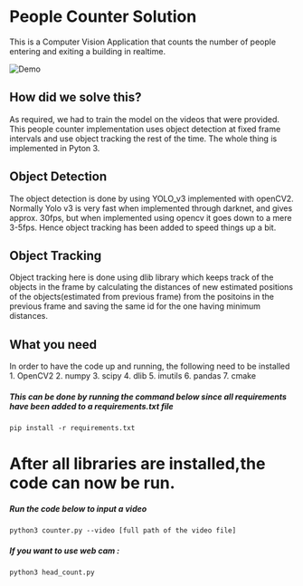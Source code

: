 # People Counter Solution

This is a Computer Vision Application that counts the number of people entering and exiting a building in realtime.

![Demo](/demo/Demo.gif)


## How did we solve this?
As required, we had to train the model on the videos that were provided.
This people counter implementation uses object detection at fixed frame intervals and use object tracking the rest of the time. The whole thing is implemented in Pyton 3.

## Object Detection
	
The object detection is done by using YOLO_v3 implemented with openCV2. Normally Yolo v3 is very fast when implemented through darknet, and gives approx. 30fps, but when implemented using opencv it goes down to a mere 3-5fps. Hence object tracking has been added to speed things up a bit.

## Object Tracking
	
Object tracking here is done using dlib library which keeps track of the objects in the frame by calculating the distances of new estimated positions of the objects(estimated from previous frame) from the positoins in the previous frame and saving the same id for the one having minimum distances.


## What you need
	
In order to have the code up and running, the following need to be installed
	1. OpenCV2
	2. numpy
	3. scipy
	4. dlib
	5. imutils
	6. pandas
	7. cmake
##### This can be done by running the command below since all requirements have been added to a requirements.txt file
    pip install -r requirements.txt
    

# After all libraries are installed,the code can now be run.
##### Run the code below to input a video
    python3 counter.py --video [full path of the video file]
##### If you want to use web cam : 
    python3 head_count.py  


	

 
